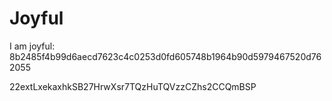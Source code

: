 # Joyful

I am joyful: 8b2485f4b99d6aecd7623c4c0253d0fd605748b1964b90d5979467520d762055


22extLxekaxhkSB27HrwXsr7TQzHuTQVzzCZhs2CCQmBSP